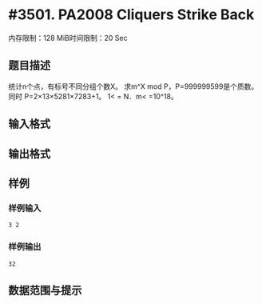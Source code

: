 # #3501. PA2008 Cliquers Strike Back

内存限制：128 MiB时间限制：20 Sec

## 题目描述

统计n个点，有标号不同分组个数X。
求m^X mod P，P=999999599是个质数。同时
 P=2&times;13&times;5281&times;7283+1。
1< = N．m< =10^18。

## 输入格式

## 输出格式

## 样例

### 样例输入

    
    3 2
    
    

### 样例输出

    
    32
    

## 数据范围与提示
